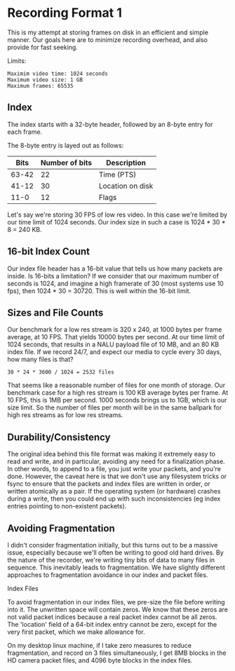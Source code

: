 # Recording Format 1

This is my attempt at storing frames on disk in an efficient and simple manner.
Our goals here are to minimize recording overhead, and also provide for fast
seeking.

Limits:

    Maximim video time: 1024 seconds
    Maximum video size: 1 GB
    Maximum frames: 65535

## Index

The index starts with a 32-byte header, followed by an 8-byte entry for each
frame.

The 8-byte entry is layed out as follows:

| Bits  | Number of bits | Description      |
| ----- | -------------- | ---------------- |
| 63-42 | 22             | Time (PTS)       |
| 41-12 | 30             | Location on disk |
| 11-0  | 12             | Flags            |

Let's say we're storing 30 FPS of low res video. In this case we're limited by
our time limit of 1024 seconds. Our index size in such a case is 1024 \* 30 \* 8
= 240 KB.

## 16-bit Index Count

Our index file header has a 16-bit value that tells us how many packets are
inside. Is 16-bits a limitation? If we consider that our maximum number of
seconds is 1024, and imagine a high framerate of 30 (most systems use 10 fps),
then 1024 \* 30 = 30720. This is well within the 16-bit limit.

## Sizes and File Counts

Our benchmark for a low res stream is 320 x 240, at 1000 bytes per frame
average, at 10 FPS. That yields 10000 bytes per second. At our time limit of
1024 seconds, that results in a NALU payload file of 10 MB, and an 80 KB index
file. If we record 24/7, and expect our media to cycle every 30 days, how many
files is that?

    30 * 24 * 3600 / 1024 = 2532 files

That seems like a reasonable number of files for one month of storage. Our
benchmark case for a high res stream is 100 KB average bytes per frame. At 10
FPS, this is 1MB per second. 1000 seconds brings us to 1GB, which is our size
limit. So the number of files per month will be in the same ballpark for high
res streams as for low res streams.

## Durability/Consistency

The original idea behind this file format was making it extremely easy to read
and write, and in particular, avoiding any need for a finalization phase. In
other words, to append to a file, you just write your packets, and you're done.
However, the caveat here is that we don't use any filesystem tricks or fsync to
ensure that the packets and index files are written in order, or written
atomically as a pair. If the operating system (or hardware) crashes during a
write, then you could end up with such inconsistencies (eg index entries
pointing to non-existent packets).

## Avoiding Fragmentation

I didn't consider fragmentation initially, but this turns out to be a massive
issue, especially because we'll often be writing to good old hard drives. By the
nature of the recorder, we're writing tiny bits of data to many files in
sequence. This inevitably leads to fragmentation. We have slightly different
approaches to fragmentation avoidance in our index and packet files.

Index Files

To avoid fragmentation in our index files, we pre-size the file before writing
into it. The unwritten space will contain zeros. We know that these zeros are
not valid packet indices because a real packet index cannot be all zeros. The
'location' field of a 64-bit index entry cannot be zero, except for the very
first packet, which we make allowance for.

On my desktop linux machine, if I take zero measures to reduce fragmentation,
and record on 3 files simultaneously, I get 8MB blocks in the HD camera packet
files, and 4096 byte blocks in the index files.
